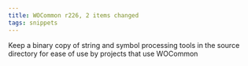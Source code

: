 ```yaml
---
title: WOCommon r226, 2 items changed
tags: snippets
---
```


Keep a binary copy of string and symbol processing tools in the source directory for ease of use by projects that use WOCommon
